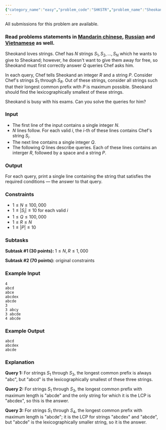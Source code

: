 ```yaml
---
{"category_name":"easy","problem_code":"SHKSTR","problem_name":"Sheokand and String","languages_supported":{"0":"C","1":"CPP14","2":"JAVA","3":"PYTH","4":"PYTH 3.5","5":"PYPY","6":"CS2","7":"PAS fpc","8":"PAS gpc","9":"RUBY","10":"PHP","11":"GO","12":"NODEJS","13":"HASK","14":"rust","15":"SCALA","16":"swift","17":"D","18":"PERL","19":"FORT","20":"WSPC","21":"ADA","22":"CAML","23":"ICK","24":"BF","25":"ASM","26":"CLPS","27":"PRLG","28":"ICON","29":"SCM qobi","30":"PIKE","31":"ST","32":"NICE","33":"LUA","34":"BASH","35":"NEM","36":"LISP sbcl","37":"LISP clisp","38":"SCM guile","39":"JS","40":"ERL","41":"TCL","42":"kotlin","43":"PERL6","44":"TEXT","45":"SCM chicken","46":"CLOJ","47":"COB","48":"FS"},"max_timelimit":1,"source_sizelimit":50000,"problem_author":"jitendersheora","problem_tester":"mgch","date_added":"19-05-2018","tags":{"0":"easy","1":"jitendersheora","2":"jitendersheora","3":"june18","4":"likecs","5":"offline","6":"tries"},"time":{"view_start_date":1528709405,"submit_start_date":1528709405,"visible_start_date":1528709405,"end_date":1735669800},"is_direct_submittable":false,"layout":"problem"}
---
```

<span class="solution-visible-txt">All submissions for this problem are available.</span><h3>Read problems statements in <a href="http://www.codechef.com/download/translated/JUNE18/mandarin/SHKSTR.pdf" target="_blank">Mandarin chinese</a>, <a href="http://www.codechef.com/download/translated/JUNE18/russian/SHKSTR.pdf" target="_blank">Russian</a> and <a href="http://www.codechef.com/download/translated/JUNE18/vietnamese/SHKSTR.pdf" target="_blank">Vietnamese</a> as well.</h3>

Sheokand loves strings. Chef has $N$ strings $S_1, S_2, \dots, S_N$ which he wants to give to Sheokand; however, he doesn't want to give them away for free, so Sheokand must first correctly answer $Q$ queries Chef asks him.

In each query, Chef tells Sheokand an integer $R$ and a string $P$. Consider Chef's strings $S_1$ through $S_R$. Out of these strings, consider all strings such that their longest common prefix with $P$ is maximum possible. Sheokand should find the lexicographically smallest of these strings.

Sheokand is busy with his exams. Can you solve the queries for him?

### Input
- The first line of the input contains a single integer $N$.
- $N$ lines follow. For each valid $i$, the $i$-th of these lines contains Chef's string $S_i$.
- The next line contains a single integer $Q$.
- The following $Q$ lines describe queries. Each of these lines contains an interger $R$, followed by a space and a string $P$.

### Output
For each query, print a single line containing the string that satisfies the required conditions — the answer to that query.

### Constraints 
- $1 \le N \le 100,000$ 
- $1 \le |S_i| \le 10$ for each valid $i$
- $1 \le Q \le 100,000$
- $1 \le R \le N$
- $1 \le |P| \le 10$

### Subtasks
**Subtask #1 (30 points):** $1 \le N, R \le 1,000$

**Subtask #2 (70 points):** original constraints

### Example Input
```
4
abcd
abce
abcdex
abcde
3
3 abcy
3 abcde
4 abcde
```

### Example Output
```
abcd
abcdex
abcde
```

### Explanation
**Query 1:** For strings $S_1$ through $S_3$, the longest common prefix is always "abc", but "abcd" is the lexicographically smallest of these three strings.

**Query 2:** For strings $S_1$ through $S_3$, the longest common prefix with maximum length is "abcde" and the only string for which it is the LCP is "abcdex", so this is the answer.

**Query 3:** For strings $S_1$ through $S_4$, the longest common prefix with maximum length is "abcde"; it is the LCP for strings "abcdex" and "abcde", but "abcde" is the lexicographically smaller string, so it is the answer.
